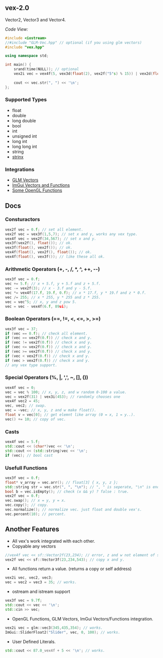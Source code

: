 ## vex-2.0

Vector2, Vector3 and Vector4.

_Code View:_
```cpp
#include <iostream>
//#include "GLM-Vec.hpp" // optional (if you using glm vectors)
#include "vex.hpp"

using namespace std;

int main() {
    srand(time(NULL)); // optional
    vex2i vec = vex4f(5, vex3d(float(2), vex2f("5"s) % 15)) | vex2d(float(3), int(8)) * vex3d(0.f, vex2f(53)); // works!!
    
    cout << vec.str(", ") << '\n';
};
```

### Supported Types
- float
- double
- long double
- bool
- int
- unsigned int
- long int
- long long int
- string
- [strinx](https://github.com/TYSON-Alii/strinx)
### Integrations
- [GLM Vectors](https://github.com/TYSON-Alii/vex-2.0/blob/main/extras/GLM-Vex.hpp)
- [ImGui Vectors and Functions](https://github.com/TYSON-Alii/vex-2.0/blob/main/extras/ImGui-Vex.hpp)
- [Some OpenGL Functions](https://github.com/TYSON-Alii/vex-2.0/blob/main/extras/GL-Vex.hpp)
## Docs
### Consturactors
```cpp
vex2f vec = 0.f; // set all element.
vex2f vec = vex3f(1,5,7); // set x and y, works any vex type.
vex4f vec = vex2f(34,567); // set x and y.
vex3f(vex2f(), float()); // ok.
vex3f(float(), vex2f()); // ok.
vex4f(float(), vex2f(), float()); // ok.
vex4f(float(), vex3f()); // like these all ok.
```
### Arithmetic Operators (+, -, /, *, ^, ++, --)
```cpp
vex3f vec = 0.f;
vec += 5.f; // x + 5.f, y + 5.f and z + 5.f.
vec -= vex2f(3); // x - 3.f and y - 5.f.
vec *= vex4f(17.f, 19.f, 0.f); // x * 17.f, y * 19.f and z * 0.f.
vec /= 255; // x * 255, y * 255 and z * 255.
vec = vec^5; // x, y and z pow 5.
vec = vec - vex4f(6.f, 89ui);
```
### Boolean Operators (==, !=, <, <=, >, >=)
```cpp
vex3f vec = 37;
if (vec == 0.f); // check all element.
if (vec == vex2f(0.f)) // check x and y.
if (vec != vex2f(0.f)) // check x and y.
if (vec <= vex2f(0.f)) // check x and y.
if (vec >= vex2f(0.f)) // check x and y.
if (vec < vex2f(0.f)) // check x and y.
if (vec > vex2f(0.f)) // check x and y.
// any vex type support.
```
### Special Operators (%, |, ',', ~, [], ())
```cpp
vex4f vec = 0;
vec = vec % 100; // x, y, z, and w random 0-100 a value.
vec = vex2f(31) | vex3i(453); // randomly chooses one
vex4f vec2 = 45;
vec, vec2; // swap.
vec = ~vec; // x, y, z and w make float().
float v = vec[0]; // get elemnt like array (0 = x, 1 = y..).
vec() += 10; // copy of vec.
```
### Casts
```cpp
vex4f vec = 5.f;
std::cout << (char*)vec << '\n';
std::cout << (std::string)vec << '\n';
if (vec); // bool cast
```
### Usefull Functions
```cpp
vex3f vec = 0.f;
float* v_array = vec.arr(); // float[3] { x, y, z };
std::string str = vec.str(", ", "\n"); // ", " is seperate, "\n" is end.
bool b = vec.isEmpty(); // check (x && y) ? false : true.
vex2f vec = 0.f;
vec.swap(); // x = y, y = x.
vec.copy(); // copy.
vec.normalize(); // normalize vec. just float and double vex's.
vec.percent(10); // percent.
```
## Another Features
*  All vex's work integrated with each other.
*  Copyable any vectors
```cpp
//vex4f vec << sf::Vector2f(23,234); // error, z and w not element of sf::Vector2f.
vex2f vec << sf::Vector3f(23,234,543); // copy x and y.
```
* All functions return a value. (returns a copy or self address)
```cpp
vex2i vec, vec2, vec3;
vec = vec2 = vec3 = 35; // works.
```
* ostream and istream support
```cpp
vex3f vec = 9.7f;
std::cout << vec << '\n';
std::cin >> vec;
```
* OpenGL Functions, GLM Vectors, ImGui Vectors/Functions integration.
```cpp
vex2i vec = glm::vec3(345,435,354); // works.
ImGui::SliderFloat2("Slider", vec, 0, 100); // works.
```
* User Defined Literals.
```cpp
std::cout << 87.0_vex4f + 5 << '\n'; // works.
```
